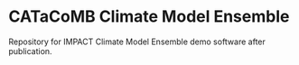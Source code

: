 # CATaCoMB Climate Model Ensemble

Repository for IMPACT Climate Model Ensemble demo software after publication.

